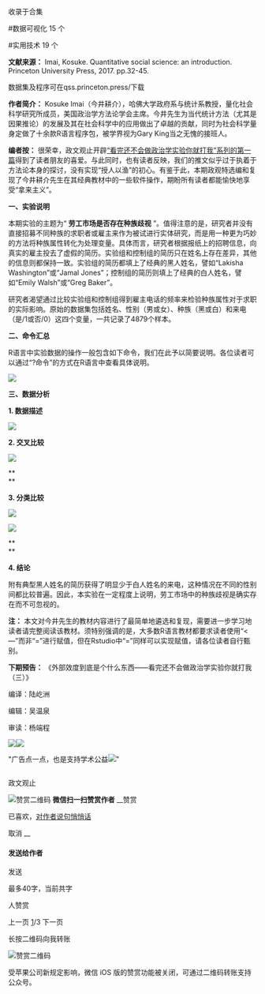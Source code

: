 

收录于合集

#数据可视化 15 个

#实用技术 19 个

**文献来源：** Imai, Kosuke. Quantitative social science: an introduction.
Princeton University Press, 2017. pp.32-45.

数据集及程序可在qss.princeton.press/下载

  

 **作者简介：** Kosuke
Imai（今井耕介），哈佛大学政府系与统计系教授，量化社会科学研究所成员，美国政治学方法论学会主席。今井先生为当代统计方法（尤其是因果推论）的发展及其在社会科学中的应用做出了卓越的贡献，同时为社会科学量身定做了十余款R语言程序包，被学界视为Gary
King当之无愧的接班人。

  

  

 **编者按：**
很荣幸，政文观止开辟[“看完还不会做政治学实验你就打我”系列的第一篇](http://mp.weixin.qq.com/s?__biz=MzI5ODY0MTQ1OA==&mid=2247484985&idx=1&sn=4aedbd2d8f1eec4bdb110445f6758867&chksm=eca3f764dbd47e7268f188cd4e3b9550ebea0bea46ddaf25a4fdb4e66b88b4cab716871df1aa&scene=21#wechat_redirect)得到了读者朋友的喜爱。与此同时，也有读者反映，我们的推文似乎过于执着于方法论本身的探讨，没有实现“授人以渔”的初心。有鉴于此，本期政观特选编和复现了今井耕介先生在其经典教材中的一些软件操作，期盼所有读者都能愉快地享受“拿来主义”。  

  

  

 **一、实验说明**

  

本期实验的主题为“ **劳工市场是否存在种族歧视**
”。值得注意的是，研究者并没有直接招募不同种族的求职者或雇主来作为被试进行实体研究，而是用一种更为巧妙的方法将种族属性转化为处理变量。具体而言，研究者根据报纸上的招聘信息，向真实的雇主投去了虚假的简历。实验组和控制组的简历只在姓名上存在差异，其他的信息则都保持一致。实验组的简历都填上了经典的黑人姓名，譬如“Lakisha
Washington”或“Jamal Jones”；控制组的简历则填上了经典的白人姓名，譬如“Emily Walsh”或“Greg Baker”。

研究者渴望通过比较实验组和控制组得到雇主电话的频率来检验种族属性对于求职的实际影响。原始的数据集包括姓名、性别（男或女）、种族（黑或白）和来电（是/1或否/0）这四个变量，一共记录了4879个样本。

  

 **二、命令汇总**

  

R语言中实验数据的操作一般包含如下命令，我们在此予以简要说明。各位读者可以通过“?命令”的方式在R语言中查看具体说明。

![](/images/513/2.png)

  

 **三、数据分析**

  

 **1\. 数据描述**

![](/images/513/3.png)

 **2\. 交叉比较**

![](/images/513/4.png)

 **  
**

 **3\. 分类比较**

![](/images/513/5.png)

  

![](/images/513/6.png)

 **  
**

 **4\. 结论**

  

附有典型黑人姓名的简历获得了明显少于白人姓名的来电，这种情况在不同的性别间都比较普遍。因此，本实验在一定程度上说明，劳工市场中的种族歧视是确实存在而不可忽视的。

  

 **注：**
本文对今井先生的教材内容进行了最简单地遴选和复现，需要进一步学习地读者请完整阅读该教材。须特别强调的是，大多数R语言教材都要求读者使用“<—”而非“=”进行赋值，但在Rstudio中“=”同样可以实现赋值，请各位读者自行甄别。

  

 **下期预告：** 《外部效度到底是个什么东西——看完还不会做政治学实验你就打我（三）》

  

编译：陆屹洲

编辑：吴温泉

审读：杨端程

![](/images/513/7.jpeg)![](/images/513/8.jpeg)

"广告点一点，也是支持学术公益![](/images/513/9.png)"

![]()

政文观止

![赞赏二维码]() **微信扫一扫赞赏作者** __赞赏

已喜欢，[对作者说句悄悄话](javascript:;)

取消 __

#### 发送给作者

发送

最多40字，当前共字

[](javascript:;) 人赞赏

上一页 [1](javascript:;)/3 下一页

长按二维码向我转账

![赞赏二维码]()

受苹果公司新规定影响，微信 iOS 版的赞赏功能被关闭，可通过二维码转账支持公众号。

